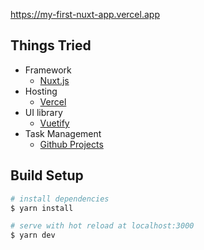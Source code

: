 https://my-first-nuxt-app.vercel.app

## Things Tried

- Framework
  - [Nuxt.js](https://nuxtjs.org/)
- Hosting
  - [Vercel](https://vercel.com/)
- UI library
  - [Vuetify](https://vuetifyjs.com/)
- Task Management
  - [Github Projects](https://github.com/features/project-management/)

## Build Setup

```bash
# install dependencies
$ yarn install

# serve with hot reload at localhost:3000
$ yarn dev
```

